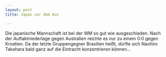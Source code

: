 ```yaml
---
layout: post
title: Japan vor dem Aus

---
```


Die japanische Mannschaft ist bei der WM so gut wie ausgeschieden. Nach der Auftaktniederlage gegen Australien reichte es nur zu einem 0:0 gegen Kroatien. Da der letzte Gruppengegner Brasilien heißt, dürfte sich Naohiro Takahara bald ganz auf die Eintracht konzentrieren können...


